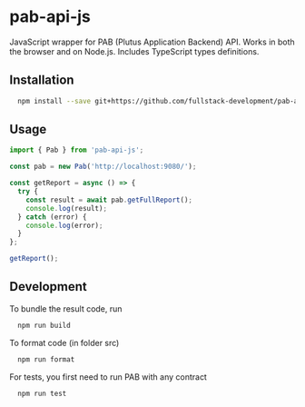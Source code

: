 # pab-api-js

JavaScript wrapper for PAB (Plutus Application Backend) API. Works in both the browser and on Node.js. Includes TypeScript types definitions.

## Installation

```bash
  npm install --save git+https://github.com/fullstack-development/pab-api-js.git
```

## Usage

```javascript
import { Pab } from 'pab-api-js';

const pab = new Pab('http://localhost:9080/');

const getReport = async () => {
  try {
    const result = await pab.getFullReport();
    console.log(result);
  } catch (error) {
    console.log(error);
  }
};

getReport();

```

## Development

To bundle the result code, run

```bash
  npm run build
```

To format code (in folder src)

```bash
  npm run format
```

For tests, you first need to run PAB with any contract

```bash
  npm run test
```
